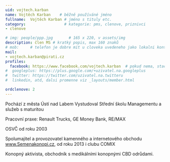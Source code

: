 ```yaml
---
uid: vojtech.karban
name: Vojtěch Karban  	# běžně používáné jméno
fullname:  Vojtěch Karban # jméno s tituly etc.
category:                 # kategorie: pms, clenove, priznivci
- clenove

# img: people/ppp.jpg       # 165 x 220, v assets/img
description: člen MS # kratký popis, max 160 znaků
# mob:     # telefon je dobre mit u cloveka uvedeneho jako lokalni kontakt v links.yaml
mail:
- vojtech.karban@pirati.cz
profiles:
  facebook: https://www.facebook.com/vojtech.karban  # pokud nema, staci smazat tuto radku
#  googleplus: https://plus.google.com/+uzivatel.na.googleplus
#  twitter: https://twitter.com/uzivatel.na.twitteru
#  linkedin, atd, dalsi promenne viz _layouts/member.html

ordclenove: 2
---
```


Pochází z města Ústí nad Labem Vystudoval Střední školu Managementu a služeb s maturitou

Pracovní praxe: Renault Trucks, GE Money Bank, RE/MAX

OSVČ od roku 2003

Spolumajitel a provozovatel kamenného a internetového obchodu www.Semenakonopi.cz, od roku 2013 i clubu COMIX

Konopný aktivista, obchodník s medikálními konopnými CBD odrůdami. 
